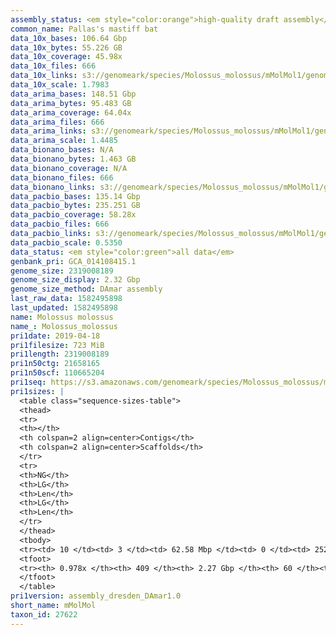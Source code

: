 ```yaml
---
assembly_status: <em style="color:orange">high-quality draft assembly</em>
common_name: Pallas's mastiff bat
data_10x_bases: 106.64 Gbp
data_10x_bytes: 55.226 GB
data_10x_coverage: 45.98x
data_10x_files: 666
data_10x_links: s3://genomeark/species/Molossus_molossus/mMolMol1/genomic_data/10x/<br>
data_10x_scale: 1.7983
data_arima_bases: 148.51 Gbp
data_arima_bytes: 95.483 GB
data_arima_coverage: 64.04x
data_arima_files: 666
data_arima_links: s3://genomeark/species/Molossus_molossus/mMolMol1/genomic_data/arima/<br>
data_arima_scale: 1.4485
data_bionano_bases: N/A
data_bionano_bytes: 1.463 GB
data_bionano_coverage: N/A
data_bionano_files: 666
data_bionano_links: s3://genomeark/species/Molossus_molossus/mMolMol1/genomic_data/bionano/<br>
data_pacbio_bases: 135.14 Gbp
data_pacbio_bytes: 235.251 GB
data_pacbio_coverage: 58.28x
data_pacbio_files: 666
data_pacbio_links: s3://genomeark/species/Molossus_molossus/mMolMol1/genomic_data/pacbio/<br>
data_pacbio_scale: 0.5350
data_status: <em style="color:green">all data</em>
genbank_pri: GCA_014108415.1
genome_size: 2319008189
genome_size_display: 2.32 Gbp
genome_size_method: DAmar assembly
last_raw_data: 1582495898
last_updated: 1582495898
name: Molossus molossus
name_: Molossus_molossus
pri1date: 2019-04-18
pri1filesize: 723 MiB
pri1length: 2319008189
pri1n50ctg: 21658165
pri1n50scf: 110665204
pri1seq: https://s3.amazonaws.com/genomeark/species/Molossus_molossus/mMolMol1/assembly_dresden_DAmar1.0/mMolMol1.pri.asm.20190418.fasta.gz
pri1sizes: |
  <table class="sequence-sizes-table">
  <thead>
  <tr>
  <th></th>
  <th colspan=2 align=center>Contigs</th>
  <th colspan=2 align=center>Scaffolds</th>
  </tr>
  <tr>
  <th>NG</th>
  <th>LG</th>
  <th>Len</th>
  <th>LG</th>
  <th>Len</th>
  </tr>
  </thead>
  <tbody>
  <tr><td> 10 </td><td> 3 </td><td> 62.58 Mbp </td><td> 0 </td><td> 252.44 Mbp </td></tr>  <tr><td> 20 </td><td> 7 </td><td> 49.87 Mbp </td><td> 2 </td><td> 132.40 Mbp </td></tr>  <tr><td> 30 </td><td> 12 </td><td> 34.19 Mbp </td><td> 4 </td><td> 119.27 Mbp </td></tr>  <tr><td> 40 </td><td> 20 </td><td> 26.92 Mbp </td><td> 6 </td><td> 112.86 Mbp </td></tr>  <tr style="background-color:#cccccc;"><td> 50 </td><td> 30 </td><td style="background-color:#88ff88;"> 21.66 Mbp </td><td> 8 </td><td style="background-color:#88ff88;"> 110.67 Mbp </td></tr>  <tr><td> 60 </td><td> 41 </td><td> 18.67 Mbp </td><td> 10 </td><td> 107.80 Mbp </td></tr>  <tr><td> 70 </td><td> 58 </td><td> 10.97 Mbp </td><td> 12 </td><td> 95.14 Mbp </td></tr>  <tr><td> 80 </td><td> 87 </td><td> 5.75 Mbp </td><td> 15 </td><td> 72.82 Mbp </td></tr>  <tr><td> 90 </td><td> 147 </td><td> 2.55 Mbp </td><td> 18 </td><td> 55.97 Mbp </td></tr>  <tr><td> 100 </td><td> 0 </td><td>  </td><td> 59 </td><td> 28.36 Kbp </td></tr>  </tbody>
  <tfoot>
  <tr><th> 0.978x </th><th> 409 </th><th> 2.27 Gbp </th><th> 60 </th><th> 2.32 Gbp </th></tr>
  </tfoot>
  </table>
pri1version: assembly_dresden_DAmar1.0
short_name: mMolMol
taxon_id: 27622
---
```

